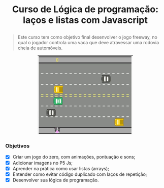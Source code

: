 # <p align="center"> Curso de Lógica de programação: laços e listas com Javascript</p>

> <p align="justified"> Este curso tem como objetivo final desenvolver o jogo freeway, no qual o jogador controla uma vaca que deve atravessar uma rodovia cheia de automóveis. </p>

<p align="center">
<img src="https://github.com/nathalia-alves/projeto-freeway-alura/blob/main/free_way.jpeg?raw=true" width="300" height="250">
</p>

### Objetivos
- [x] Criar um jogo do zero, com animações, pontuação e sons;
- [x] Adicionar imagens no P5 Js;
- [x] Aprender na prática como usar listas (arrays);
- [x] Entender como evitar código duplicado com laços de repetição;
- [x] Desenvolver sua lógica de programação.
